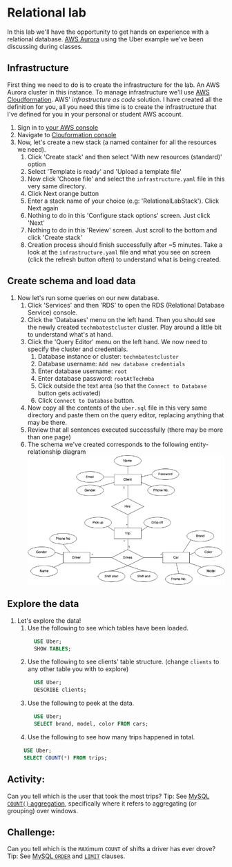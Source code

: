 # Relational lab
In this lab we'll have the opportunity to get hands on experience with a relational database. [AWS Aurora](https://aws.amazon.com/rds/aurora/) using the Uber 
example we've been discussing during classes.

## Infrastructure

First thing we need to do is to create the infrastructure for the lab. An AWS Aurora cluster in this instance. 
To manage infrastructure we'll use [AWS Cloudformation](https://aws.amazon.com/cloudformation/). AWS' *infrastructure as code* solution. 
I have created all the definition for you, all you need this time is to create the infrastructure that I've defined for you in your personal or student AWS account.

1. Sign in to [your AWS console](https://aws.amazon.com/console/)
1. Navigate to [Clouformation console](https://console.aws.amazon.com/cloudformation/home)
1. Now, let's create a new stack (a named container for all the resources we need).
   1. Click 'Create stack' and then select 'With new resources (standard)' option
   1. Select 'Template is ready' and 'Upload a template file'
   1. Now click 'Choose file' and select the `infrastructure.yaml` file in this very same directory.
   1. Click Next orange button
   1. Enter a stack name of your choice (e.g: 'RelationalLabStack'). Click Next again
   1. Nothing to do in this 'Configure stack options' screen. Just click 'Next'
   1. Nothing to do in this 'Review' screen. Just scroll to the bottom and click 'Create stack'
   1. Creation process should finish successfully after ~5 minutes. Take a look at the `infrastructure.yaml` file and what you see on screen (click the refresh button often) to understand what is being created.


## Create schema and load data

1. Now let's run some queries on our new database.    
   1. Click 'Services' and then 'RDS' to open the RDS (Relational Database Service) console.
   1. Click the 'Databases' menu on the left hand. Then you should see the newly created `techmbatestcluster` cluster. Play around a little bit to understand what's at hand.
   1. Click the 'Query Editor' menu on the left hand. We now need to specify the cluster and credentials.
      1. Database instance or cluster: `techmbatestcluster`
      1. Database username: `Add new database credentials`
      1. Enter database username: `root`
      1. Enter database password: `rootAtTechmba`
      1. Click outside the text area (so that the `Connect to Database` button gets activated)
      1. Click `Connect to Database` button.
   1. Now copy all the contents of the `uber.sql` file in this very same directory and paste them on the query editor, replacing anything that may be there.
   1. Review that all sentences executed successfully (there may be more than one page)
   1. The schema we've created corresponds to the following entity-relationship diagram ![diagram](../images/uber-er.png)


## Explore the data   


1. Let's explore the data!
   1. Use the following to see which tables have been loaded.
      ```sql
        USE Uber;
        SHOW TABLES;
      ```
   1. Use the following to see clients' table structure. (change `clients` to any other table you with to explore)
      ```sql
        USE Uber;
        DESCRIBE clients;
      ```
   1. Use the following to peek at the data.
      ```sql
        USE Uber;
        SELECT brand, model, color FROM cars;
      ```
    1. Use the following to see how many trips happened in total.
      ```sql
        USE Uber;
        SELECT COUNT(*) FROM trips;
      ```

## Activity:

Can you tell which is the user that took the most trips? Tip: See [MySQL `COUNT()` aggregation](https://dev.mysql.com/doc/refman/8.0/en/aggregate-functions.html#function_count), specifically where it refers to aggregating (or grouping) over windows.

## Challenge:

Can you tell which is the `MAX`imum `COUNT` of shifts a driver has ever drove? Tip: See [MySQL `ORDER`](https://dev.mysql.com/doc/refman/8.0/en/sorting-rows.html) and [`LIMIT`](https://www.mysqltutorial.org/mysql-limit.aspx) clauses.
